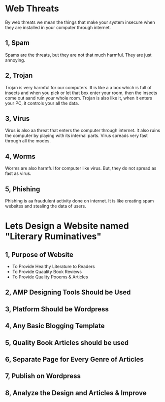 # Web Threats
By web threats we mean the things that make your system insecure when they are installed in your computer through internet.

## 1, Spam
Spams are the threats, but they are not that much harmful. They are just annoying.

## 2, Trojan
Trojan is very harmful for our computers. It is like a a box which is full of insects and when you pick or let that box enter your room, then the insects come out aand ruin your whole room. Trojan is also like it, when it enters your PC, it controls your all the data.

## 3, Virus
Virus is also aa threat that enters the computer through internet. It also ruins the computer by playing with its internal parts. Virus spreads very fast through all the modes.

## 4, Worms
Worms are also harmful for computer like virus. But, they do not spread as fast as virus.

## 5, Phishing
Phishing is aa fraudulent activity done on internet. It is like creating spam websites and stealing the data of users.

# Lets Design a Website named "Literary Ruminatives"
## 1, Purpose of Website
- To Provide Healthy Literature to Readers
- To Provide Quaality Book Reviews
- To Provide Quality Pooems & Articles
## 2, AMP Designing Tools Should be Used
## 3, Platform Should  be Wordpress
## 4, Any Basic Blogging Template
## 5, Quality Book Articles should be used
## 6, Separate Page for Every Genre of Articles
## 7, Publish on Wordpress
## 8, Analyze the Design and Articles & Improve
